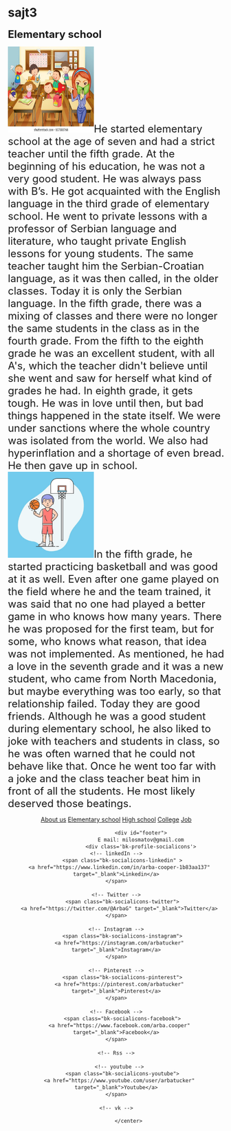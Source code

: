 # sajt3
<!DOCTYPE html>
<html>
<body>

<p><b><font size="5">Elementary school</font></b></p>

<p><font size="5"><img src="illustration-kids-studying-classroom-260nw-107303768.jpg" width="200" height="200">He started elementary school at the age of seven and had a strict teacher 
until the fifth grade. At the beginning of his education, he was not a very good student. 
He was always pass with B’s. He got acquainted with the English language in the third grade 
of elementary school. He went to private lessons with a professor of Serbian language and literature, 
who taught private English lessons for young students. The same teacher taught him the Serbian-Croatian 
language, as it was then called, in the older classes. Today it is only the Serbian language. 
In the fifth grade, there was a mixing of classes and there were no longer the same students
 in the class as in the fourth grade. From the fifth to the eighth grade he was an excellent
 student, with all A's, which the teacher didn't believe until she went and saw for herself what
 kind of grades he had. In eighth grade, it gets tough. He was in love until then, but bad things 
 happened in the state itself. We were under sanctions where the whole country was isolated from 
 the world. We also had hyperinflation and a shortage of even bread. He then gave up in school. 
 <left><img src="concept-active-sport-healthy-lifestyle-young-cheerful-boy-plays-basketball-school-university-basketball-player-sports-team-games-cartoon-linear-outline-flat-style-vector-illustration_165932-176.jpg" width="200" height="200"></left>In the fifth grade, he started practicing basketball and was good at it as well. Even after one 
 game played on the field where he and the team trained, it was said that no one had played a better 
 game in who knows how many years. There he was proposed for the first team, but for some, who knows 
 what reason, that idea was not implemented. As mentioned, he had a love in the seventh grade and it
 was a new student, who came from North Macedonia, but maybe everything was too early, so that 
 relationship failed. Today they are good friends. Although he was a good student during elementary 
 school, he also liked to joke with teachers and students in class, so he was often warned that he 
 could not behave like that. Once he went too far with a joke and the class teacher beat him in 
 front of all the students. He most likely deserved those beatings.</font></p>
 <center>
                <div id="container">
                 <a class="active" href="sajt 3.html">About us</a>
  <a href="sajt 2.html">Elementary school</a>
  <a href="sajt 4.html">High school</a>
  <a href="sajt 5.html">College</a>
  <a href="sajt 6.html">Job</a>   
                    
                    <div id="footer">
					E mail: milosmatov@gmail.com
					<div class='bk-profile-socialicons'>
    <!-- linkedIn -->
        <span class="bk-socialicons-linkedin" >
      <a href="https://www.linkedin.com/in/arba-cooper-1b83aa137" target="_blank">Linkedin</a>
    </span>
    
    <!-- Twitter -->
        <span class="bk-socialicons-twitter">
      <a href="https://twitter.com/@ArbaG" target="_blank">Twitter</a>
    </span>
    
    <!-- Instagram -->
        <span class="bk-socialicons-instagram">
      <a href="https://instagram.com/arbatucker" target="_blank">Instagram</a>
    </span>
    
    <!-- Pinterest -->
        <span class="bk-socialicons-pinterest">
      <a href="https://pinterest.com/arbatucker" target="_blank">Pinterest</a>
    </span>
    
    <!-- Facebook -->
        <span class="bk-socialicons-facebook">
      <a href="https://www.facebook.com/arba.cooper" target="_blank">Facebook</a>
    </span>
    
    <!-- Rss -->
              
      <!-- youtube -->
        <span class="bk-socialicons-youtube">
      <a href="https://www.youtube.com/user/arbatucker" target="_blank">Youtube</a>
    </span>
    
    <!-- vk -->
              
    
</div>

</div>

            </center>



</body>
</html>
